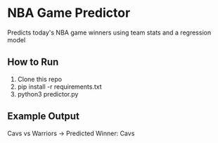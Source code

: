 # NBA Game Predictor

Predicts today's NBA game winners using team stats and a regression model

## How to Run
1. Clone this repo  
2. pip install -r requirements.txt
3. python3 predictor.py

## Example Output
Cavs vs Warriors → Predicted Winner: Cavs

